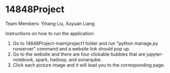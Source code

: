 # 14848Project
Team Members: Yihang Liu, Xuyuan Liang

Instructions on how to run the application:
1. Go to 14848Project-main\project1 folder and run "python manage.py runserver" command and a website link should pop up.
2. Go to the website and there are four clickable bubbles that are jupyter-notebook, spark, hadoop, and sonarqube.
3. Click each picture image and it will lead you to the corresponding page.
